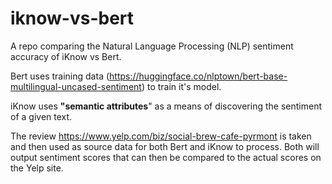 # iknow-vs-bert

A repo comparing the Natural Language Processing (NLP) sentiment accuracy of iKnow vs Bert. 

Bert uses training data (https://huggingface.co/nlptown/bert-base-multilingual-uncased-sentiment) to train it's model.

iKnow uses **"semantic attributes**" as a means of discovering the sentiment of a given text.

The review https://www.yelp.com/biz/social-brew-cafe-pyrmont is taken and then used as source data for both Bert and iKnow to process. Both will output sentiment scores that can then be compared to the actual scores on the Yelp site.

